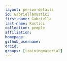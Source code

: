 ```yaml
---
layout: person-details
id: GabriellaRustici
first-name: Gabriella
last-name: Rustici
collection: people
affiliation:
homepage:
github_username:
orcid:
groups: [trainingmaterial]
---
```

